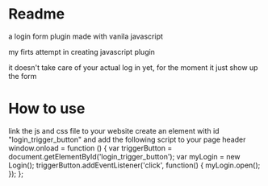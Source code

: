 # Readme
a login form plugin made with vanila javascript

my firts attempt in creating javascript plugin

it doesn't take care of your actual log in yet, for the moment it just show up the form

# How to use
link the js and css file to your website
create an element with id "login_trigger_button" and
add the following script to your page header
window.onload = function () {
  var triggerButton = document.getElementById('login_trigger_button');
  var myLogin = new Login();
  triggerButton.addEventListener('click', function() {
  myLogin.open();
  });
};
